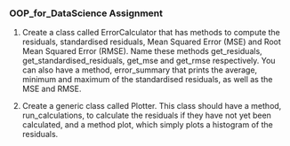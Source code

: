 ### OOP_for_DataScience Assignment

1. Create a class called ErrorCalculator that has methods to compute the residuals, standardised residuals, Mean Squared Error (MSE) and Root Mean Squared Error (RMSE). Name these methods get_residuals, get_standardised_residuals, get_mse and get_rmse respectively. You can also have a method, error_summary that prints the average, minimum and maximum of the standardised residuals, as well as the MSE and RMSE.

1. Create a generic class called Plotter. This class should have a method, run_calculations, to calculate the residuals if they have not yet been calculated, and a method plot, which simply plots a histogram of the residuals.
